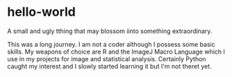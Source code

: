 # hello-world
A small and ugly tthing that may blossom iinto something extraordinary.

This was a long journey. I am not a coder although I possess some basic skills. My  weapons of choice are R and the ImageJ Macro Language which I use in my projects for image and  statistical analysis. Certainly Python caught my interest and I slowly started learning it but I'm not theret yet.

